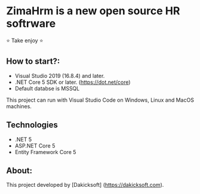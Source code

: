 # ZimaHrm is a new open source HR softrware

:star: Take enjoy :star:

## How to start?:
- Visual Studio 2019 (16.8.4) and later.
- .NET Core 5 SDK or later. (https://dot.net/core)
- Default databse is MSSQL


This project can run with Visual Studio Code on Windows, Linux and MacOS machines.

## Technologies

- .NET 5
- ASP.NET Core 5
- Entity Framework Core 5




## About:
This project developed by [Dakicksoft] (https://dakicksoft.com).
